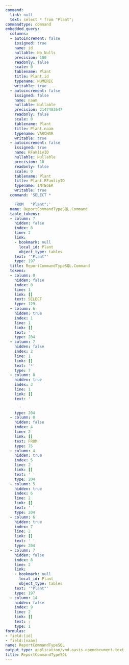 ```yaml
---
command:
  link: null
  text: select * from "Plant";
commandtype: command
embedded_query:
  columns:
  - autoincrement: false
    issigned: true
    name: id
    nullable: No_Nulls
    precision: 100
    readonly: false
    scale: 0
    tablename: Plant
    title: Plant.id
    typename: NUMERIC
    writable: true
  - autoincrement: false
    issigned: false
    name: naam
    nullable: Nullable
    precision: 2147483647
    readonly: false
    scale: 0
    tablename: Plant
    title: Plant.naam
    typename: VARCHAR
    writable: true
  - autoincrement: false
    issigned: true
    name: RFamliyID
    nullable: Nullable
    precision: 10
    readonly: false
    scale: 0
    tablename: Plant
    title: Plant.RFamliyID
    typename: INTEGER
    writable: true
  command: 'SELECT *

    FROM   "Plant";'
  name: ReportCommandTypeSQL.Command
  table_tokens:
  - column: 7
    hidden: false
    index: 8
    line: 2
    link:
    - bookmark: null
      local_id: Plant
      object_type: tables
    text: '"Plant"'
    type: 197
  title: ReportCommandTypeSQL.Command
  tokens:
  - column: 0
    hidden: false
    index: 0
    line: 1
    link: []
    text: SELECT
    type: 129
  - column: 6
    hidden: true
    index: 1
    line: 1
    link: []
    text: ' '
    type: 204
  - column: 7
    hidden: false
    index: 2
    line: 1
    link: []
    text: '*'
    type: 7
  - column: 8
    hidden: true
    index: 3
    line: 1
    link: []
    text: '

      '
    type: 204
  - column: 0
    hidden: false
    index: 4
    line: 2
    link: []
    text: FROM
    type: 75
  - column: 4
    hidden: true
    index: 5
    line: 2
    link: []
    text: ' '
    type: 204
  - column: 5
    hidden: true
    index: 6
    line: 2
    link: []
    text: ' '
    type: 204
  - column: 6
    hidden: true
    index: 7
    line: 2
    link: []
    text: ' '
    type: 204
  - column: 7
    hidden: false
    index: 8
    line: 2
    link:
    - bookmark: null
      local_id: Plant
      object_type: tables
    text: '"Plant"'
    type: 197
  - column: 14
    hidden: false
    index: 9
    line: 2
    link: []
    text: ;
    type: 1
formulas:
- field:[id]
- field:[naam]
name: ReportCommandTypeSQL
output_type: application/vnd.oasis.opendocument.text
title: ReportCommandTypeSQL
---
```

